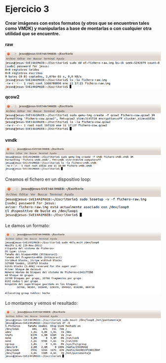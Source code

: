 # Ejercicio 3 

#### Crear imágenes con estos formatos (y otros que se encuentren tales como VMDK) y manipularlas a base de montarlas o con cualquier otra utilidad que se encuentre.

**raw**

![alt text](https://github.com/jmanday/Imagenes/blob/master/imagen98.png?raw=true)


**qcow2**

![alt text](https://github.com/jmanday/Imagenes/blob/master/imagen99.png?raw=true)


**vmdk**

![alt text](https://github.com/jmanday/Imagenes/blob/master/imagen100.png?raw=true)


Creamos el fichero en un dispositivo loop:

![alt text](https://github.com/jmanday/Imagenes/blob/master/imagen101.png?raw=true)


Le damos un formato:

![alt text](https://github.com/jmanday/Imagenes/blob/master/imagen102.png?raw=true)


Lo montamos y vemos el resultado:

![alt text](https://github.com/jmanday/Imagenes/blob/master/imagen103.png?raw=true)